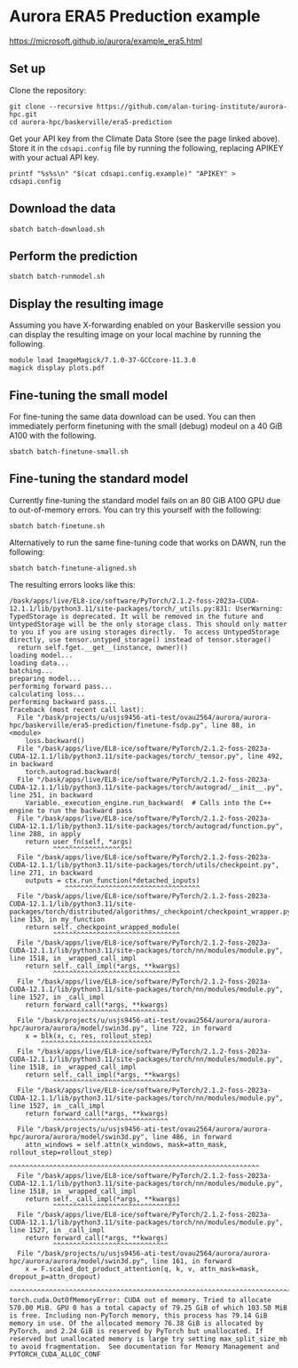 # Aurora ERA5 Preduction example

https://microsoft.github.io/aurora/example_era5.html

## Set up

Clone the repository:
```
git clone --recursive https://github.com/alan-turing-institute/aurora-hpc.git
cd aurora-hpc/baskerville/era5-prediction
```

Get your API key from the Climate Data Store (see the page linked above).
Store it in the `cdsapi.config` file by running the following, replacing APIKEY with your actual API key.

```
printf "%s%s\n" "$(cat cdsapi.config.example)" "APIKEY" > cdsapi.config
```

## Download the data

```
sbatch batch-download.sh
```

## Perform the prediction

```
sbatch batch-runmodel.sh
```

## Display the resulting image

Assuming you have X-forwarding enabled on your Baskerville session you can display the resulting image on your local machine by running the following.

```
module load ImageMagick/7.1.0-37-GCCcore-11.3.0
magick display plots.pdf
```

## Fine-tuning the small model

For fine-tuning the same data download can be used.
You can then immediately perform finetuning with the small (debug) modeul on a 40 GiB A100 with the following.

```
sbatch batch-finetune-small.sh
```

## Fine-tuning the standard model

Currently fine-tuning the standard model fails on an 80 GiB A100 GPU due to out-of-memory errors.
You can try this yourself with the following:

```
sbatch batch-finetune.sh
```

Alternatively to run the same fine-tuning code that works on DAWN, run the following:

```
sbatch batch-finetune-aligned.sh
```

The resulting errors looks like this:

```log
/bask/apps/live/EL8-ice/software/PyTorch/2.1.2-foss-2023a-CUDA-12.1.1/lib/python3.11/site-packages/torch/_utils.py:831: UserWarning: TypedStorage is deprecated. It will be removed in the future and UntypedStorage will be the only storage class. This should only matter to you if you are using storages directly.  To access UntypedStorage directly, use tensor.untyped_storage() instead of tensor.storage()
  return self.fget.__get__(instance, owner)()
loading model...
loading data...
batching...
preparing model...
performing forward pass...
calculating loss...
performing backward pass...
Traceback (most recent call last):
  File "/bask/projects/u/usjs9456-ati-test/ovau2564/aurora/aurora-hpc/baskerville/era5-prediction/finetune-fsdp.py", line 88, in <module>
    loss.backward()
  File "/bask/apps/live/EL8-ice/software/PyTorch/2.1.2-foss-2023a-CUDA-12.1.1/lib/python3.11/site-packages/torch/_tensor.py", line 492, in backward
    torch.autograd.backward(
  File "/bask/apps/live/EL8-ice/software/PyTorch/2.1.2-foss-2023a-CUDA-12.1.1/lib/python3.11/site-packages/torch/autograd/__init__.py", line 251, in backward
    Variable._execution_engine.run_backward(  # Calls into the C++ engine to run the backward pass
  File "/bask/apps/live/EL8-ice/software/PyTorch/2.1.2-foss-2023a-CUDA-12.1.1/lib/python3.11/site-packages/torch/autograd/function.py", line 288, in apply
    return user_fn(self, *args)
           ^^^^^^^^^^^^^^^^^^^^
  File "/bask/apps/live/EL8-ice/software/PyTorch/2.1.2-foss-2023a-CUDA-12.1.1/lib/python3.11/site-packages/torch/utils/checkpoint.py", line 271, in backward
    outputs = ctx.run_function(*detached_inputs)
              ^^^^^^^^^^^^^^^^^^^^^^^^^^^^^^^^^^
  File "/bask/apps/live/EL8-ice/software/PyTorch/2.1.2-foss-2023a-CUDA-12.1.1/lib/python3.11/site-packages/torch/distributed/algorithms/_checkpoint/checkpoint_wrapper.py", line 153, in my_function
    return self._checkpoint_wrapped_module(
           ^^^^^^^^^^^^^^^^^^^^^^^^^^^^^^^^
  File "/bask/apps/live/EL8-ice/software/PyTorch/2.1.2-foss-2023a-CUDA-12.1.1/lib/python3.11/site-packages/torch/nn/modules/module.py", line 1518, in _wrapped_call_impl
    return self._call_impl(*args, **kwargs)
           ^^^^^^^^^^^^^^^^^^^^^^^^^^^^^^^^
  File "/bask/apps/live/EL8-ice/software/PyTorch/2.1.2-foss-2023a-CUDA-12.1.1/lib/python3.11/site-packages/torch/nn/modules/module.py", line 1527, in _call_impl
    return forward_call(*args, **kwargs)
           ^^^^^^^^^^^^^^^^^^^^^^^^^^^^^
  File "/bask/projects/u/usjs9456-ati-test/ovau2564/aurora/aurora-hpc/aurora/aurora/model/swin3d.py", line 722, in forward
    x = blk(x, c, res, rollout_step)
        ^^^^^^^^^^^^^^^^^^^^^^^^^^^^
  File "/bask/apps/live/EL8-ice/software/PyTorch/2.1.2-foss-2023a-CUDA-12.1.1/lib/python3.11/site-packages/torch/nn/modules/module.py", line 1518, in _wrapped_call_impl
    return self._call_impl(*args, **kwargs)
           ^^^^^^^^^^^^^^^^^^^^^^^^^^^^^^^^
  File "/bask/apps/live/EL8-ice/software/PyTorch/2.1.2-foss-2023a-CUDA-12.1.1/lib/python3.11/site-packages/torch/nn/modules/module.py", line 1527, in _call_impl
    return forward_call(*args, **kwargs)
           ^^^^^^^^^^^^^^^^^^^^^^^^^^^^^
  File "/bask/projects/u/usjs9456-ati-test/ovau2564/aurora/aurora-hpc/aurora/aurora/model/swin3d.py", line 486, in forward
    attn_windows = self.attn(x_windows, mask=attn_mask, rollout_step=rollout_step)
                   ^^^^^^^^^^^^^^^^^^^^^^^^^^^^^^^^^^^^^^^^^^^^^^^^^^^^^^^^^^^^^^^
  File "/bask/apps/live/EL8-ice/software/PyTorch/2.1.2-foss-2023a-CUDA-12.1.1/lib/python3.11/site-packages/torch/nn/modules/module.py", line 1518, in _wrapped_call_impl
    return self._call_impl(*args, **kwargs)
           ^^^^^^^^^^^^^^^^^^^^^^^^^^^^^^^^
  File "/bask/apps/live/EL8-ice/software/PyTorch/2.1.2-foss-2023a-CUDA-12.1.1/lib/python3.11/site-packages/torch/nn/modules/module.py", line 1527, in _call_impl
    return forward_call(*args, **kwargs)
           ^^^^^^^^^^^^^^^^^^^^^^^^^^^^^
  File "/bask/projects/u/usjs9456-ati-test/ovau2564/aurora/aurora-hpc/aurora/aurora/model/swin3d.py", line 161, in forward
    x = F.scaled_dot_product_attention(q, k, v, attn_mask=mask, dropout_p=attn_dropout)
        ^^^^^^^^^^^^^^^^^^^^^^^^^^^^^^^^^^^^^^^^^^^^^^^^^^^^^^^^^^^^^^^^^^^^^^^^^^^^^^^
torch.cuda.OutOfMemoryError: CUDA out of memory. Tried to allocate 570.00 MiB. GPU 0 has a total capacty of 79.25 GiB of which 103.50 MiB is free. Including non-PyTorch memory, this process has 79.14 GiB memory in use. Of the allocated memory 76.38 GiB is allocated by PyTorch, and 2.24 GiB is reserved by PyTorch but unallocated. If reserved but unallocated memory is large try setting max_split_size_mb to avoid fragmentation.  See documentation for Memory Management and PYTORCH_CUDA_ALLOC_CONF
```
